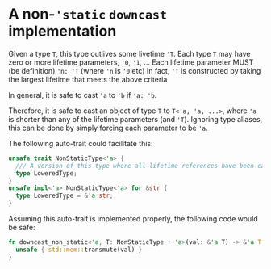 # A non-`'static` `downcast` implementation

Given a type `T`, this type outlives some livetime `'T`.
Each type `T` may have zero or more lifetime parameters, `'0`, `'1`, ...
Each lifetime parameter MUST (be definition) `'n: 'T` (where `'n` is `'0` etc)
  In fact, `'T` is constructed by taking the largest lifetime that meets the above criteria

In general, it is safe to cast `'a` to `'b` if `'a: 'b`.

Therefore, it is safe to cast an object of type `T` to `T<'a, 'a, ...>`, where `'a` is shorter than
any of the lifetime parameters (and `'T`).
  Ignoring type aliases, this can be done by simply forcing each parameter to be `'a`.

The following auto-trait could facilitate this:
```rust
unsafe trait NonStaticType<'a> {
  /// A version of this type where all lifetime references have been cast to `'a`
  type LoweredType;
}
unsafe impl<'a> NonStaticType<'a> for &str {
  type LoweredType = &'a str;
}
```

Assuming this auto-trait is implemented properly, the following code would be safe:
```rust
fn downcast_non_static<'a, T: NonStaticType + 'a>(val: &'a T) -> &'a T::LoweredType {
  unsafe { std::mem::transmute(val) }
}
```
